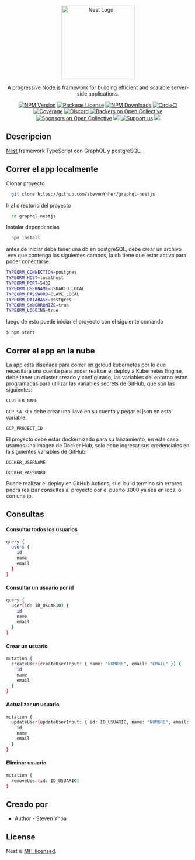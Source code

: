 <p align="center">
  <a href="http://nestjs.com/" target="blank"><img src="https://nestjs.com/img/logo-small.svg" width="200" alt="Nest Logo" /></a>
</p>

[circleci-image]: https://img.shields.io/circleci/build/github/nestjs/nest/master?token=abc123def456
[circleci-url]: https://circleci.com/gh/nestjs/nest

  <p align="center">A progressive <a href="http://nodejs.org" target="_blank">Node.js</a> framework for building efficient and scalable server-side applications.</p>
    <p align="center">
<a href="https://www.npmjs.com/~nestjscore" target="_blank"><img src="https://img.shields.io/npm/v/@nestjs/core.svg" alt="NPM Version" /></a>
<a href="https://www.npmjs.com/~nestjscore" target="_blank"><img src="https://img.shields.io/npm/l/@nestjs/core.svg" alt="Package License" /></a>
<a href="https://www.npmjs.com/~nestjscore" target="_blank"><img src="https://img.shields.io/npm/dm/@nestjs/common.svg" alt="NPM Downloads" /></a>
<a href="https://circleci.com/gh/nestjs/nest" target="_blank"><img src="https://img.shields.io/circleci/build/github/nestjs/nest/master" alt="CircleCI" /></a>
<a href="https://coveralls.io/github/nestjs/nest?branch=master" target="_blank"><img src="https://coveralls.io/repos/github/nestjs/nest/badge.svg?branch=master#9" alt="Coverage" /></a>
<a href="https://discord.gg/G7Qnnhy" target="_blank"><img src="https://img.shields.io/badge/discord-online-brightgreen.svg" alt="Discord"/></a>
<a href="https://opencollective.com/nest#backer" target="_blank"><img src="https://opencollective.com/nest/backers/badge.svg" alt="Backers on Open Collective" /></a>
<a href="https://opencollective.com/nest#sponsor" target="_blank"><img src="https://opencollective.com/nest/sponsors/badge.svg" alt="Sponsors on Open Collective" /></a>
  <a href="https://paypal.me/kamilmysliwiec" target="_blank"><img src="https://img.shields.io/badge/Donate-PayPal-ff3f59.svg"/></a>
    <a href="https://opencollective.com/nest#sponsor"  target="_blank"><img src="https://img.shields.io/badge/Support%20us-Open%20Collective-41B883.svg" alt="Support us"></a>
  <a href="https://twitter.com/nestframework" target="_blank"><img src="https://img.shields.io/twitter/follow/nestframework.svg?style=social&label=Follow"></a>
</p>
  <!--[![Backers on Open Collective](https://opencollective.com/nest/backers/badge.svg)](https://opencollective.com/nest#backer)
  [![Sponsors on Open Collective](https://opencollective.com/nest/sponsors/badge.svg)](https://opencollective.com/nest#sponsor)-->

## Descripcion

[Nest](https://github.com/nestjs/nest) framework TypeScript con GraphQL y postgreSQL.

## Correr el app localmente

Clonar proyecto

```bash
  git clone https://github.com/stevenYnher/graphql-nestjs
```

Ir al directorio del proyecto

```bash
  cd graphql-nestjs
```

Instalar dependencias

```bash
  npm install
```

antes de iniciar debe tener una db en postgreSQL, debe crear un archivo .env que contenga los siguientes campos, la db tiene que estar activa para poder conectarse.

```bash
TYPEORM_CONNECTION=postgres
TYPEORM_HOST=localhost
TYPEORM_PORT=5432
TYPEORM_USERNAME=USUARIO_LOCAL
TYPEORM_PASSWORD=CLAVE_LOCAL
TYPEORM_DATABASE=postgres
TYPEORM_SYNCHRONIZE=true
TYPEORM_LOGGING=true
```

luego de esto puede iniciar el proyecto con el siguiente comando

```bash
$ npm start
```

## Correr el app en la nube

La app esta diseñada para correr en gcloud kubernetes por lo que necesitara una cuenta para poder realizar el deploy a Kubernetes Engine, debe tener un cluster creado y configurado, las variables del entorno estan programadas para utilizar las variables secrets de GitHub, que son las siguientes:

`CLUSTER_NAME`

`GCP_SA_KEY` debe crear una llave en su cuenta y pegar el json en esta variable.

`GCP_PROJECT_ID`

El proyecto debe estar dockernizado para su lanzamiento, en este caso usamos una imagen de Docker Hub, solo debe ingresar sus credenciales en la siguientes variables de GitHub:

`DOCKER_USERNAME`

`DOCKER_PASSWORD`

Puede realizar el deploy en GitHub Actions, si el build termino sin errores podra realizar consultas al proyecto por el puerto 3000 ya sea en local o con una ip.

## Consultas

#### Consultar todos los usuarios

```bash
query {
  users {
    id
    name
    email
  }
}
```

#### Consultar un usuario por id

```bash
query {
  user(id: ID_USUARIO) {
    id
    name
    email
  }
}
```

#### Crear un usuario

```bash
mutation {
  createUser(createUserInput: { name: "NOMBRE", email: "EMAIL" }) {
    id
    name
    email
  }
}
```

#### Actualizar un usuario

```bash
mutation {
  updateUser(updateUserInput: { id: ID_USUARIO, name: "NOMBRE", email: "MAIL" }) {
    id
    name
    email
  }
}
```

#### Eliminar usuario

```bash
mutation {
  removeUser(id: ID_USUARIO)
}
```

## Creado por

- Author - Steven Ynoa

## License

Nest is [MIT licensed](LICENSE).
